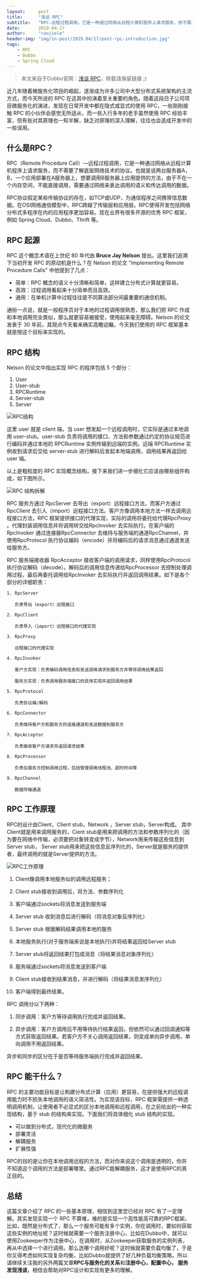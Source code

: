```yaml
---
layout:     post
title:      "浅谈 RPC"
subtitle:   "RPC-远程过程调用，它是一种通过网络从远程计算机程序上请求服务，而不需要了解底层网络技术的协议。"
date:       2019-04-17
author:     "caojiele"
header-img: "img/in-post/2019.04/17/post-rpc-introduction.jpg"
tags:
    - RPC
    - Dubbo
    - Spring Cloud
---
```


> 本文来自于Dubbo官网：[浅谈 RPC](http://dubbo.apache.org/zh-cn/blog/rpc-introduction.html)，转载请保留链接 ;)

近几年随着微服务化项目的崛起，逐渐成为许多公司中大型分布式系统架构的主流方式，而今天所说的 RPC 在这其中扮演着至关重要的角色。随着这段日子公司项目微服务化的演进，发现在日常开发中都在隐式或显式的使用 RPC，一些刚刚接触 RPC 的小伙伴会感觉无所适从，而一些入行多年的老手虽然使用 RPC 经验丰富，但有些对其原理也一知半解，缺乏对原理的深入理解，往往也会造成开发中的一些误用。

## 什么是RPC？

RPC（Remote Procedure Call）—远程过程调用，它是一种通过网络从远程计算机程序上请求服务，而不需要了解底层网络技术的协议。也就是说两台服务器A，B，一个应用部署在A服务器上，想要调用B服务器上应用提供的方法，由于不在一个内存空间，不能直接调用，需要通过网络来表达调用的语义和传达调用的数据。

RPC协议假定某些传输协议的存在，如TCP或UDP，为通信程序之间携带信息数据。在OSI网络通信模型中，RPC跨越了传输层和应用层。RPC使得开发包括网络分布式多程序在内的应用程序更加容易。现在业界有很多开源的优秀 RPC 框架，例如 Spring Cloud、Dubbo、Thrift 等。

## RPC 起源

RPC 这个概念术语在上世纪 80 年代由 **Bruce Jay Nelson** 提出。这里我们追溯下当初开发 RPC 的原动机是什么？在 Nelson 的论文 "Implementing Remote Procedure Calls" 中他提到了几点：
* 简单：RPC 概念的语义十分清晰和简单，这样建立分布式计算就更容易。
* 高效：过程调用看起来十分简单而且高效。
* 通用：在单机计算中过程往往是不同算法部分间最重要的通信机制。 

通俗一点说，就是一般程序员对于本地的过程调用很熟悉，那么我们把 RPC 作成和本地调用完全类似，那么就更容易被接受，使用起来毫无障碍。Nelson 的论文发表于 30 年前，其观点今天看来确实高瞻远瞩，今天我们使用的 RPC 框架基本就是按这个目标来实现的。

## RPC 结构

Nelson 的论文中指出实现 RPC 的程序包括 5 个部分：
1. User
2. User-stub
3. RPCRuntime
4. Server-stub
5. Server

![RPC结构](https://cdn.nlark.com/yuque/0/2019/png/338441/1565251544323-5fed629b-3c94-469e-9313-0574217fd4db.png)

这里 user 就是 client 端，当 user 想发起一个远程调用时，它实际是通过本地调用 user-stub。user-stub 负责将调用的接口、方法和参数通过约定的协议规范进行编码并通过本地的 RPCRuntime 实例传输到远端的实例。远端 RPCRuntime 实例收到请求后交给 server-stub 进行解码后发起本地端调用，调用结果再返回给 user 端。

以上是粗粒度的 RPC 实现概念结构，接下来我们进一步细化它应该由哪些组件构成，如下图所示。

![RPC 结构拆解](https://cdn.nlark.com/yuque/0/2019/png/338441/1565251552486-2f9774ec-5e58-4fa8-b545-43d4056412bb.png)

RPC 服务方通过 RpcServer 去导出（export）远程接口方法，而客户方通过 RpcClient 去引入（import）远程接口方法。客户方像调用本地方法一样去调用远程接口方法，RPC 框架提供接口的代理实现，实际的调用将委托给代理RpcProxy 。代理封装调用信息并将调用转交给RpcInvoker 去实际执行。在客户端的RpcInvoker 通过连接器RpcConnector 去维持与服务端的通道RpcChannel，并使用RpcProtocol 执行协议编码（encode）并将编码后的请求消息通过通道发送给服务方。

RPC 服务端接收器 RpcAcceptor 接收客户端的调用请求，同样使用RpcProtocol 执行协议解码（decode）。解码后的调用信息传递给RpcProcessor 去控制处理调用过程，最后再委托调用给RpcInvoker 去实际执行并返回调用结果。如下是各个部分的详细职责：

```
1. RpcServer  

   负责导出（export）远程接口  

2. RpcClient  

   负责导入（import）远程接口的代理实现  

3. RpcProxy  

   远程接口的代理实现  

4. RpcInvoker  

   客户方实现：负责编码调用信息和发送调用请求到服务方并等待调用结果返回  

   服务方实现：负责调用服务端接口的具体实现并返回调用结果  

5. RpcProtocol  

   负责协议编/解码  

6. RpcConnector  

   负责维持客户方和服务方的连接通道和发送数据到服务方  

7. RpcAcceptor  

   负责接收客户方请求并返回请求结果  

8. RpcProcessor  

   负责在服务方控制调用过程，包括管理调用线程池、超时时间等  

9. RpcChannel  

   数据传输通道 
```

## RPC 工作原理

RPC的设计由Client，Client stub，Network ，Server stub，Server构成。 其中Client就是用来调用服务的，Cient stub是用来把调用的方法和参数序列化的（因为要在网络中传输，必须要把对象转变成字节），Network用来传输这些信息到Server stub， Server stub用来把这些信息反序列化的，Server就是服务的提供者，最终调用的就是Server提供的方法。

![RPC工作原理](https://cdn.nlark.com/yuque/0/2019/jpeg/338441/1564724156391-2e5310f9-d646-47ec-ae3b-d843a4e61016.jpeg)

1. Client像调用本地服务似的调用远程服务； 

2. Client stub接收到调用后，将方法、参数序列化 

3. 客户端通过sockets将消息发送到服务端 

4. Server stub 收到消息后进行解码（将消息对象反序列化） 

5. Server stub 根据解码结果调用本地的服务 

6. 本地服务执行(对于服务端来说是本地执行)并将结果返回给Server stub 

7. Server stub将返回结果打包成消息（将结果消息对象序列化） 

8. 服务端通过sockets将消息发送到客户端

9. Client stub接收到结果消息，并进行解码（将结果消息发序列化） 

10. 客户端得到最终结果。

RPC 调用分以下两种：

1. 同步调用：客户方等待调用执行完成并返回结果。

2. 异步调用：客户方调用后不用等待执行结果返回，但依然可以通过回调通知等方式获取返回结果。若客户方不关心调用返回结果，则变成单向异步调用，单向调用不用返回结果。

异步和同步的区分在于是否等待服务端执行完成并返回结果。
   
## RPC 能干什么？

RPC 的主要功能目标是让构建分布式计算（应用）更容易，在提供强大的远程调用能力时不损失本地调用的语义简洁性。为实现该目标，RPC 框架需提供一种透明调用机制，让使用者不必显式的区分本地调用和远程调用，在之前给出的一种实现结构，基于 stub 的结构来实现。下面我们将具体细化 stub 结构的实现。

* 可以做到分布式，现代化的微服务
* 部署灵活
* 解耦服务
* 扩展性强

RPC的目的是让你在本地调用远程的方法，而对你来说这个调用是透明的，你并不知道这个调用的方法是部署哪里。通过RPC能解耦服务，这才是使用RPC的真正目的。

## 总结

这篇文章介绍了 RPC 的一些基本原理，相信到这里您已经对 RPC 有了一定理解。其实发现实现一个 RPC 不算难，难的是实现一个高性能高可靠的RPC框架。比如，既然是分布式了，那么一个服务可能有多个实例，你在调用时，要如何获取这些实例的地址呢？这时候就需要一个服务注册中心，比如在Dubbo中，就可以使用Zookeeper作为注册中心，在调用时，从Zookeeper获取服务的实例列表，再从中选择一个进行调用。那么选哪个调用好呢？这时候就需要负载均衡了，于是你又得考虑如何实现复杂均衡，比如Dubbo就提供了好几种负载均衡策略。所以请继续关注我的另外两篇文章**RPC与服务化的关系**和**注册中心，配置中心， 服务发现浅谈**，相信会帮助对RPC设计和实现有更多的理解。